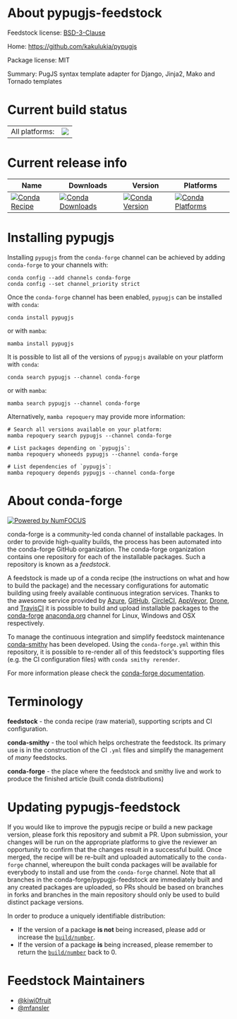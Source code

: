 About pypugjs-feedstock
=======================

Feedstock license: [BSD-3-Clause](https://github.com/conda-forge/pypugjs-feedstock/blob/main/LICENSE.txt)

Home: https://github.com/kakulukia/pypugjs

Package license: MIT

Summary: PugJS syntax template adapter for Django, Jinja2, Mako and Tornado templates

Current build status
====================


<table><tr><td>All platforms:</td>
    <td>
      <a href="https://dev.azure.com/conda-forge/feedstock-builds/_build/latest?definitionId=6118&branchName=main">
        <img src="https://dev.azure.com/conda-forge/feedstock-builds/_apis/build/status/pypugjs-feedstock?branchName=main">
      </a>
    </td>
  </tr>
</table>

Current release info
====================

| Name | Downloads | Version | Platforms |
| --- | --- | --- | --- |
| [![Conda Recipe](https://img.shields.io/badge/recipe-pypugjs-green.svg)](https://anaconda.org/conda-forge/pypugjs) | [![Conda Downloads](https://img.shields.io/conda/dn/conda-forge/pypugjs.svg)](https://anaconda.org/conda-forge/pypugjs) | [![Conda Version](https://img.shields.io/conda/vn/conda-forge/pypugjs.svg)](https://anaconda.org/conda-forge/pypugjs) | [![Conda Platforms](https://img.shields.io/conda/pn/conda-forge/pypugjs.svg)](https://anaconda.org/conda-forge/pypugjs) |

Installing pypugjs
==================

Installing `pypugjs` from the `conda-forge` channel can be achieved by adding `conda-forge` to your channels with:

```
conda config --add channels conda-forge
conda config --set channel_priority strict
```

Once the `conda-forge` channel has been enabled, `pypugjs` can be installed with `conda`:

```
conda install pypugjs
```

or with `mamba`:

```
mamba install pypugjs
```

It is possible to list all of the versions of `pypugjs` available on your platform with `conda`:

```
conda search pypugjs --channel conda-forge
```

or with `mamba`:

```
mamba search pypugjs --channel conda-forge
```

Alternatively, `mamba repoquery` may provide more information:

```
# Search all versions available on your platform:
mamba repoquery search pypugjs --channel conda-forge

# List packages depending on `pypugjs`:
mamba repoquery whoneeds pypugjs --channel conda-forge

# List dependencies of `pypugjs`:
mamba repoquery depends pypugjs --channel conda-forge
```


About conda-forge
=================

[![Powered by
NumFOCUS](https://img.shields.io/badge/powered%20by-NumFOCUS-orange.svg?style=flat&colorA=E1523D&colorB=007D8A)](https://numfocus.org)

conda-forge is a community-led conda channel of installable packages.
In order to provide high-quality builds, the process has been automated into the
conda-forge GitHub organization. The conda-forge organization contains one repository
for each of the installable packages. Such a repository is known as a *feedstock*.

A feedstock is made up of a conda recipe (the instructions on what and how to build
the package) and the necessary configurations for automatic building using freely
available continuous integration services. Thanks to the awesome service provided by
[Azure](https://azure.microsoft.com/en-us/services/devops/), [GitHub](https://github.com/),
[CircleCI](https://circleci.com/), [AppVeyor](https://www.appveyor.com/),
[Drone](https://cloud.drone.io/welcome), and [TravisCI](https://travis-ci.com/)
it is possible to build and upload installable packages to the
[conda-forge](https://anaconda.org/conda-forge) [anaconda.org](https://anaconda.org/)
channel for Linux, Windows and OSX respectively.

To manage the continuous integration and simplify feedstock maintenance
[conda-smithy](https://github.com/conda-forge/conda-smithy) has been developed.
Using the ``conda-forge.yml`` within this repository, it is possible to re-render all of
this feedstock's supporting files (e.g. the CI configuration files) with ``conda smithy rerender``.

For more information please check the [conda-forge documentation](https://conda-forge.org/docs/).

Terminology
===========

**feedstock** - the conda recipe (raw material), supporting scripts and CI configuration.

**conda-smithy** - the tool which helps orchestrate the feedstock.
                   Its primary use is in the construction of the CI ``.yml`` files
                   and simplify the management of *many* feedstocks.

**conda-forge** - the place where the feedstock and smithy live and work to
                  produce the finished article (built conda distributions)


Updating pypugjs-feedstock
==========================

If you would like to improve the pypugjs recipe or build a new
package version, please fork this repository and submit a PR. Upon submission,
your changes will be run on the appropriate platforms to give the reviewer an
opportunity to confirm that the changes result in a successful build. Once
merged, the recipe will be re-built and uploaded automatically to the
`conda-forge` channel, whereupon the built conda packages will be available for
everybody to install and use from the `conda-forge` channel.
Note that all branches in the conda-forge/pypugjs-feedstock are
immediately built and any created packages are uploaded, so PRs should be based
on branches in forks and branches in the main repository should only be used to
build distinct package versions.

In order to produce a uniquely identifiable distribution:
 * If the version of a package **is not** being increased, please add or increase
   the [``build/number``](https://docs.conda.io/projects/conda-build/en/latest/resources/define-metadata.html#build-number-and-string).
 * If the version of a package **is** being increased, please remember to return
   the [``build/number``](https://docs.conda.io/projects/conda-build/en/latest/resources/define-metadata.html#build-number-and-string)
   back to 0.

Feedstock Maintainers
=====================

* [@kiwi0fruit](https://github.com/kiwi0fruit/)
* [@mfansler](https://github.com/mfansler/)

